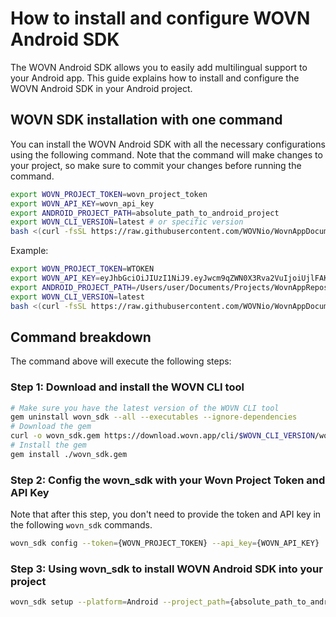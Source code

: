 # How to install and configure WOVN Android SDK

The WOVN Android SDK allows you to easily add multilingual support to your Android app. This guide explains how to install and configure the WOVN Android SDK in your Android project.

## WOVN SDK installation with one command

You can install the WOVN Android SDK with all the necessary configurations using the following command. Note that the command will make changes to your project, so make sure to commit your changes before running the command.

```bash
export WOVN_PROJECT_TOKEN=wovn_project_token
export WOVN_API_KEY=wovn_api_key
export ANDROID_PROJECT_PATH=absolute_path_to_android_project
export WOVN_CLI_VERSION=latest # or specific version
bash <(curl -fsSL https://raw.githubusercontent.com/WOVNio/WovnAppDocumentation/main/Android/public/scripts/android_install_script.sh)
```

Example:

```bash
export WOVN_PROJECT_TOKEN=WTOKEN
export WOVN_API_KEY=eyJhbGciOiJIUzI1NiJ9.eyJwcm9qZWN0X3Rva2VuIjoiUjlFAKEvIiwidG9rZW5fdXVpZCI6IFAKETY3NTA1LWNjOWEtNDJiMS05N2YzLFAKEDA5YWIyYzJlZiJ9.BmeOFN78Qj-FAKETS16BVOFAKEwbqZgHZvYVxDjYriE
export ANDROID_PROJECT_PATH=/Users/user/Documents/Projects/WovnAppRepos/Android/examples/wovn-android-demoapp
export WOVN_CLI_VERSION=latest
bash <(curl -fsSL https://raw.githubusercontent.com/WOVNio/WovnAppDocumentation/main/Android/public/scripts/android_install_script.sh)
```

## Command breakdown

The command above will execute the following steps:

### Step 1: Download and install the WOVN CLI tool

```bash
# Make sure you have the latest version of the WOVN CLI tool
gem uninstall wovn_sdk --all --executables --ignore-dependencies
# Download the gem
curl -o wovn_sdk.gem https://download.wovn.app/cli/$WOVN_CLI_VERSION/wovn_sdk.gem
# Install the gem
gem install ./wovn_sdk.gem
```

### Step 2: Config the **wovn_sdk** with your Wovn Project Token and API Key

Note that after this step, you don't need to provide the token and API key in the following `wovn_sdk` commands.

```bash
wovn_sdk config --token={WOVN_PROJECT_TOKEN} --api_key={WOVN_API_KEY}
```

### Step 3: Using **wovn_sdk** to install WOVN Android SDK into your project

```bash
wovn_sdk setup --platform=Android --project_path={absolute_path_to_android_project} --sdk_version=latest --with_kickstart --with_string_resources -y
```
